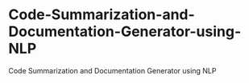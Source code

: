 # Code-Summarization-and-Documentation-Generator-using-NLP
Code Summarization and Documentation Generator using NLP
